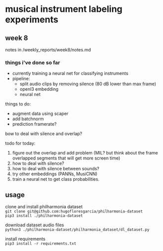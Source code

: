 # musical instrument labeling experiments

## week 8
notes in /weekly_reports/week8/notes.md

### things i've done so far

- currently training a neural net for classifying instruments
- pipeline:
    - split audio clips by removing silence (80 dB lower than max frame) 
    - openl3 embedding
    - neural net


things to do:   

- augment data using scaper
- add batchnorm
- prediction framerate? 


bow to deal with silence and overlap? 

todo for today:

1. figure out the overlap and add problem (MIL? but think about the frame overlapped segments that will get more screen time)
2. how to deal with silence? 
3. how to deal with silence between sounds?
4. try other embeddings (PANNs, MusiCNN)
5. train a neural net to get class probabilities. 

## usage

clone and install philharmonia dataset  
`git clone git@github.com:hugofloresgarcia/philharmonia-dataset`  
`pip3 install ./philharmonia-dataset`

download dataset audio files  
`python3 ./philharmonia-dataset/philharmonia_dataset/dl_dataset.py`

install requirements  
`pip3 install -r requirements.txt`

